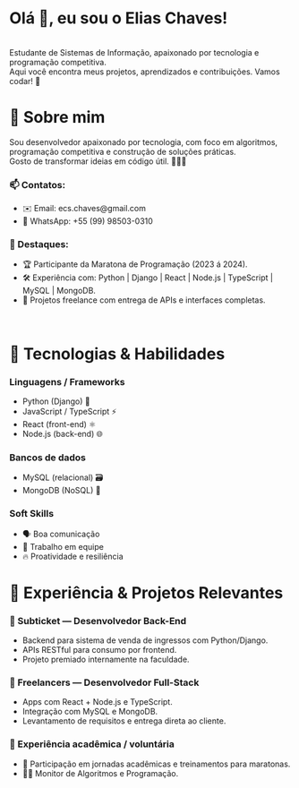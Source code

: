 <h1>Olá 👋, eu sou o Elias Chaves!</h1></br>
Estudante de Sistemas de Informação, apaixonado por tecnologia e programação competitiva.</br>Aqui você encontra meus projetos, aprendizados e contribuições. Vamos codar! 🚀</br>

<h1>📌 Sobre mim</h1>
Sou desenvolvedor apaixonado por tecnologia, com foco em algoritmos, programação competitiva e construção de soluções práticas.</br>Gosto de transformar ideias em código útil. 👨‍🎓💡</br>
<h3>📫 Contatos:</h3>
<ul>
  <li>✉️ Email: ecs.chaves@gmail.com</li>
  <li>📱 WhatsApp: +55 (99) 98503-0310</li>
</ul>

<h3>🌟 Destaques:</h3>
<ul>
  <li>🏆 Participante da Maratona de Programação (2023 á 2024).</li>
  <li>🛠️ Experiência com: Python | Django | React | Node.js | TypeScript | MySQL | MongoDB.</li>
  <li>🤝 Projetos freelance com entrega de APIs e interfaces completas.</li>
</ul></br>

<h1>🚀 Tecnologias & Habilidades</h1>

<h3>Linguagens / Frameworks</h3>
<ul>
  <li>Python (Django) 🐍</li>
  <li>JavaScript / TypeScript ⚡</li>
  <li>React (front-end) ⚛️</li>
  <li>Node.js (back-end) 🌐</li>
</ul>

<h3>Bancos de dados</h3>
<ul>
  <li>MySQL (relacional) 🗃️</li>
  <li>MongoDB (NoSQL) 🍃</li>
</ul>

<h3>Soft Skills</h3>
<ul>
  <li>🗣️ Boa comunicação</li>
  <li>🤝 Trabalho em equipe</li>
  <li>🔥 Proatividade e resiliência</li>
</ul>

<h1>🧩 Experiência & Projetos Relevantes</h1>
<h3>🔹 Subticket — Desenvolvedor Back-End</h3>
<ul>
  <li>Backend para sistema de venda de ingressos com Python/Django.</li>
  <li>APIs RESTful para consumo por frontend.</li>
  <li>Projeto premiado internamente na faculdade.</li>
</ul>
<h3>🔹 Freelancers — Desenvolvedor Full-Stack</h3>
<ul>
  <li>Apps com React + Node.js e TypeScript.</li>
  <li>Integração com MySQL e MongoDB.</li>
  <li>Levantamento de requisitos e entrega direta ao cliente.</li>
</ul>
<h3>🔹 Experiência acadêmica / voluntária </h3>
<ul>
  <li>🧠 Participação em jornadas acadêmicas e treinamentos para maratonas.</li>
  <li>🧑‍🏫 Monitor de Algoritmos e Programação.</li>
</ul>

